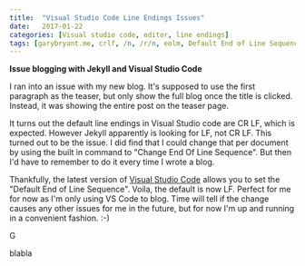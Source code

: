 ```yaml
---
title:  "Visual Studio Code Line Endings Issues"
date:   2017-01-22
categories: [Visual studio code, editor, line endings]
tags: [garybryant.me, crlf, /n, /r/n, eolm, Default End of Line Sequence, visual studio code]
---
```


**Issue blogging with Jekyll and Visual Studio Code**

I ran into an issue with my new blog.  It's supposed to use the first paragraph as the teaser, but only show the full blog once the title is clicked.  Instead, it was showing the entire post on the teaser page.

It turns out the default line endings in Visual Studio code are CR LF, which is expected.  However Jekyll apparently is looking for LF, not CR LF.  This turned out to be the issue.  I did find that I could change that per document by using the built in command to "Change End Of Line Sequence".  But then I'd have to remember to do it every time I wrote a blog.  

Thankfully, the latest version of [Visual Studio Code](https://blogs.msdn.microsoft.com/user_ed/2016/04/02/visual-studio-code-new-features-editor-improvements/) allows you to set the "Default End of Line Sequence".  Voila, the default is now LF.  Perfect for me for now as I'm only using VS Code to blog.  Time will tell if the change causes any other issues for me in the future, but for now I'm up and running in a convenient fashion.  :-)

G  

blabla
